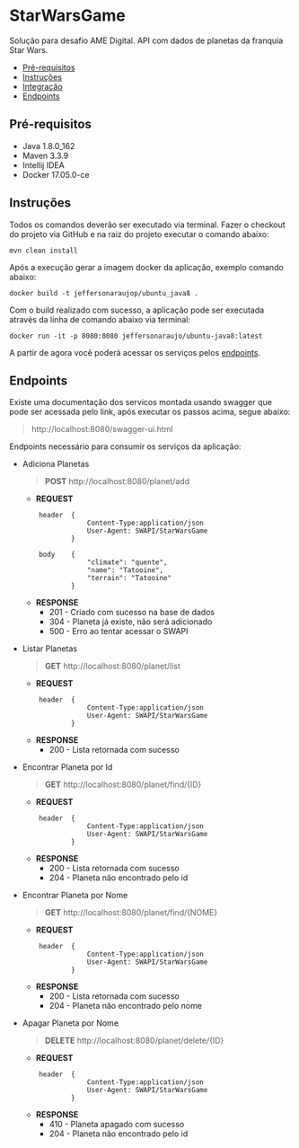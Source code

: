 # StarWarsGame
Solução para desafio AME Digital. API com dados de planetas da franquia Star Wars.

- [Pré-requisitos](#pré-requisitos)
- [Instruções](#instruções)
- [Integração](#integração)
- [Endpoints](#endpoints)


## Pré-requisitos
- Java 1.8.0_162
- Maven 3.3.9
- Intellij IDEA
- Docker 17.05.0-ce

## Instruções

Todos os comandos deverão ser executado via terminal.
Fazer o checkout do projeto via GitHub e na raiz do projeto executar o comando abaixo:

``` mvn clean install ```

Após a execução gerar a imagem docker da aplicação, exemplo comando abaixo:
 
``` docker build -t jeffersonaraujop/ubuntu_java8 . ```

Com o build realizado com sucesso, a aplicação pode ser executada através da linha de comando abaixo via terminal:

``` docker run -it -p 8080:8080 jeffersonaraujo/ubuntu-java8:latest ```

A partir de agora você poderá acessar os serviços pelos [endpoints](#endpoints).

## Endpoints
Existe uma documentação dos servicos montada usando swagger que pode ser acessada pelo link, após executar os passos acima, segue abaixo:
> http://localhost:8080/swagger-ui.html

Endpoints necessário para consumir os serviços da aplicação:
- Adiciona Planetas
	> **POST** http://localhost:8080/planet/add
    
    - **REQUEST**
    ```	
        header  {
                    Content-Type:application/json
		            User-Agent: SWAPI/StarWarsGame
                }
    ```
    ```
        body    {
                    "climate": "quente",
                    "name": "Tatooine",
                    "terrain": "Tatooine"
                }
    
    ```
    - **RESPONSE**
         - 201 - Criado com sucesso na base de dados
         - 304 - Planeta já existe, não será adicionado 
         - 500 - Erro ao tentar acessar o SWAPI
    
- Listar Planetas
	> **GET** http://localhost:8080/planet/list

    - **REQUEST**
    ```	
        header  {
                    Content-Type:application/json
		            User-Agent: SWAPI/StarWarsGame
                }
    ```
    - **RESPONSE**
        - 200 - Lista retornada com sucesso
             
- Encontrar Planeta por Id
    > **GET** http://localhost:8080/planet/find/{ID}
    
    - **REQUEST** 
    ```	
        header  {
                    Content-Type:application/json
		            User-Agent: SWAPI/StarWarsGame
                }
    ```
    - **RESPONSE**
        - 200 - Lista retornada com sucesso
        - 204 - Planeta não encontrado pelo id
    
- Encontrar Planeta por Nome
    > **GET** http://localhost:8080/planet/find/{NOME}
    
    - **REQUEST** 
    ```	
        header  {
                    Content-Type:application/json
		            User-Agent: SWAPI/StarWarsGame
                }
    ```
    - **RESPONSE**
        - 200 - Lista retornada com sucesso
        - 204 - Planeta não encontrado pelo nome
    
- Apagar Planeta por Nome
    > **DELETE** http://localhost:8080/planet/delete/{ID}
    
    - **REQUEST** 
    ```	
        header  {
                    Content-Type:application/json
		            User-Agent: SWAPI/StarWarsGame
                }
    ```
    - **RESPONSE**
        - 410 - Planeta apagado com sucesso
        - 204 - Planeta não encontrado pelo id
